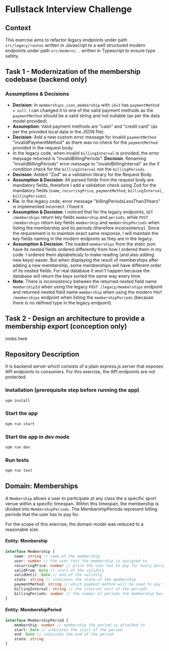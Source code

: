 # Fullstack Interview Challenge

## Context

This exercise aims to refactor legacy endpoints under path `src/legacy/routes` written in Javascript to a well structured modern endpoints under path `src/modern/..` written in Typescript to ensure type safety.


## Task 1 - Modernization of the membership codebase (backend only)
### Assumptions & Decisions
- **Decision**: In `memberships.json`, `membership` with `id=3` has `paymentMethod = null`. I can changed it to one of the valid payment methods as the `paymentMethod` should be a valid string and not nullable (as per the data model provided).
- **Assumption**: Valid payment methods are "cash" and "credit card" (as per the provided local data in the JSON file).
- **Decision**: Add a new custom error message for invalid `paymentMethod` "invalidPaymentMethod" as there was no check for the `paymentMethod` provided in the request body.
- In the legacy code, when invalid `billingInterval` is provided, the error message returned is "invalidBillingPeriods". **Decision**: Renaming "invalidBillingPeriods" error message to "invalidBillingInterval" as the if condition check for the `billingInterval` not the `billingPeriods`.
- **Decision**: Added "Zod" as a validation library for the Request Body.
- **Assumption & Decision**: All parsed fields from the request body are mandatory fields, therefore I add a validation check using Zod for the mandatory fields (`name`, `recurringPrice`, `paymentMethod`, `billingInterval`, `billingPeriods`).
- **Fix**: In the legacy code, error message "billingPeriodsLessThan3Years" is implemented incorrect. I fixed it.
- **Assumption & Decision**: I noticed that for the legacy endpoints, `GET /memberships` return key fields `membership` and `periods`, while `POST /memberships` return key fields `membership` and `membershipPeriods` when listing the membership and its periods (therefore inconsistency). Since the requirement is to maintain exact same response, I will maintain the key fields naming in the modern endponts as they are in the legacy.
- **Assumption & Decision**: The loaded `memberships` from the static json have its nested fields ordered differently from how I ordered them in my code. I ordered them alplabeticaly to make reading (and also adding new keys) easier. But when displaying the result of memberships after adding a new membership, some memberships will have different order of its nested fields. For real database it won't happen because the database will return the keys sorted the same way every time.
- **Note**: There is inconsistency between the returned nested field name `membershipId` when using the legacy `POST /legacy/memberships` endpoint and returned nested field name `membership` when using the modern `POST /memberships` endpoint when listing the `membershipPeriods` (because there is no defined type in the legacy endpoint).


## Task 2 - Design an architecture to provide a membership export (conception only)
notes here


## Repository Description
It is backend server which consists of a plain express.js server that exposes API endpoints to consumers.
For this exercise, the API endpoints are not protected.

### Installation (prerequisite step before running the app)

```sh
npm install
```

### Start the app

```sh
npm run start
```

### Start the app in dev mode

```sh
npm run dev
```

### Run tests
```sh
npm run test
```

## Domain: Memberships

A `Membership` allows a user to participate at any class the a specific sport venue within a specific timespan. Within this timespan, the membership is divided into `MembershipPeriods`. The MembershipPeriods represent billing periods that the user has to pay for.

For the scope of this exercise, the domain model was reduced to a reasonable size. 

#### Entity: Membership
```ts
interface Membership {
    name: string // name of the membership
    user: number // the user that the membership is assigned to
    recurringPrice: number // price the user has to pay for every period
    validFrom: Date // start of the validity
    validUntil: Date // end of the validity
    state: string // indicates the state of the membership
    paymentMethod: string // which payment method will be used to pay for the periods
    billingInterval: string // the interval unit of the periods
    billingPeriods: number // the number of periods the membership has
}
```

#### Entity: MembershipPeriod
```ts
interface MembershipPeriod {
    membership: number // membership the period is attached to
    start: Date // indicates the start of the period
    end: Date // indicates the end of the period
    state: string
}
```
